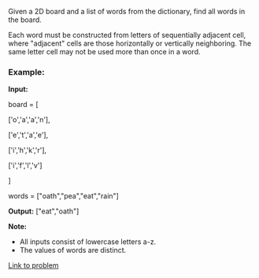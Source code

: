Given a 2D board and a list of words from the dictionary, find all words in the board.

Each word must be constructed from letters of sequentially adjacent cell, where "adjacent" cells are those horizontally or vertically neighboring. The same letter cell may not be used more than once in a word.

### Example:

**Input:**

board = [

  ['o','a','a','n'],
  
  ['e','t','a','e'],
  
  ['i','h','k','r'],
  
  ['i','f','l','v']
  
]

words = ["oath","pea","eat","rain"]

**Output:** ["eat","oath"]

**Note:**

*    All inputs consist of lowercase letters a-z.
*    The values of words are distinct.

[Link to problem](https://leetcode.com/problems/word-search-ii/)
